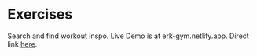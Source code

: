 # Exercises 
Search and find workout inspo.
Live Demo is at erk-gym.netlify.app.
Direct link [here](https://erk-gym.netlify.app).